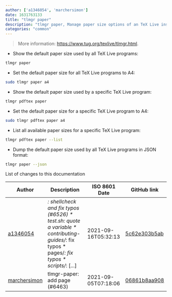 ```yaml
---
author: ['a1346054', 'marchersimon']
date: 1631763133
title: "tlmgr paper"
description: "tlmgr paper, Manage paper size options of an TeX Live installation."
categories: "common"
---
```

> More information: <https://www.tug.org/texlive/tlmgr.html>.

- Show the default paper size used by all TeX Live programs:

```bash
tlmgr paper
```

- Set the default paper size for all TeX Live programs to A4:

```bash
sudo tlmgr paper a4
```

- Show the default paper size used by a specific TeX Live program:

```bash
tlmgr pdftex paper
```

- Set the default paper size for a specific TeX Live program to A4:

```bash
sudo tlmgr pdftex paper a4
```

- List all available paper sizes for a specific TeX Live program:

```bash
tlmgr pdftex paper --list
```

- Dump the default paper size used by all TeX Live programs in JSON format:

```bash
tlmgr paper --json
```
List of changes to this documentation


Author | Description | ISO 8601 Date | GitHub link
------|-----|-----|-----
[a1346054](mailto:36859588+a1346054@users.noreply.github.com) | *: shellcheck and fix typos (#6526) * test.sh: quote a variable * contributing-guides/*: fix typos * pages/*: fix typos * scripts/*: [...] | 2021-09-16T05:32:13 | [5c62e303b5ab](https://github.com/tldr-pages/tldr/commit/5c62e303b5ab7c0f38b360c3918380ccd011a536)
[marchersimon](mailto:50295997+marchersimon@users.noreply.github.com) | tlmgr-paper: add page (#6463) | 2021-09-05T07:18:06 | [06861b8aa908](https://github.com/tldr-pages/tldr/commit/06861b8aa90800d34820d585c68bae23d8fe471a)

